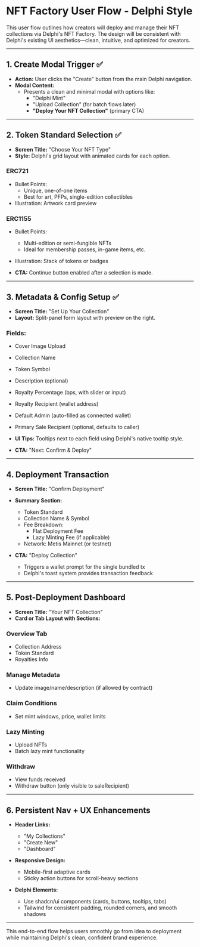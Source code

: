 # NFT Factory User Flow - Delphi Style

This user flow outlines how creators will deploy and manage their NFT collections via Delphi's NFT Factory. The design will be consistent with Delphi's existing UI aesthetics—clean, intuitive, and optimized for creators.

---

## 1. Create Modal Trigger ✅

- **Action:** User clicks the "Create" button from the main Delphi navigation.
- **Modal Content:**
  - Presents a clean and minimal modal with options like:
    - "Delphi Mint"
    - "Upload Collection" (for batch flows later)
    - **"Deploy Your NFT Collection"** (primary CTA)
  
---

## 2. Token Standard Selection ✅

- **Screen Title:** "Choose Your NFT Type"
- **Style:** Delphi's grid layout with animated cards for each option.

### ERC721
- Bullet Points:
  - Unique, one-of-one items
  - Best for art, PFPs, single-edition collectibles
- Illustration: Artwork card preview

### ERC1155
- Bullet Points:
  - Multi-edition or semi-fungible NFTs
  - Ideal for membership passes, in-game items, etc.
- Illustration: Stack of tokens or badges

- **CTA:** Continue button enabled after a selection is made.

---

## 3. Metadata & Config Setup ✅

- **Screen Title:** "Set Up Your Collection"
- **Layout:** Split-panel form layout with preview on the right.

### Fields:
- Cover Image Upload
- Collection Name
- Token Symbol
- Description (optional)
- Royalty Percentage (bps, with slider or input)
- Royalty Recipient (wallet address)
- Default Admin (auto-filled as connected wallet)
- Primary Sale Recipient (optional, defaults to caller)

- **UI Tips:** Tooltips next to each field using Delphi's native tooltip style.

- **CTA:** "Next: Confirm & Deploy"

---

## 4. Deployment Transaction

- **Screen Title:** "Confirm Deployment"
- **Summary Section:**
  - Token Standard
  - Collection Name & Symbol
  - Fee Breakdown:
    - Flat Deployment Fee
    - Lazy Minting Fee (if applicable)
  - Network: Metis Mainnet (or testnet)

- **CTA:** "Deploy Collection"
  - Triggers a wallet prompt for the single bundled tx
  - Delphi's toast system provides transaction feedback

---

## 5. Post-Deployment Dashboard

- **Screen Title:** "Your NFT Collection"
- **Card or Tab Layout with Sections:**

### Overview Tab
- Collection Address
- Token Standard
- Royalties Info

### Manage Metadata
- Update image/name/description (if allowed by contract)

### Claim Conditions
- Set mint windows, price, wallet limits

### Lazy Minting
- Upload NFTs
- Batch lazy mint functionality

### Withdraw
- View funds received
- Withdraw button (only visible to saleRecipient)

---

## 6. Persistent Nav + UX Enhancements

- **Header Links:**
  - "My Collections"
  - "Create New"
  - "Dashboard"

- **Responsive Design:**
  - Mobile-first adaptive cards
  - Sticky action buttons for scroll-heavy sections

- **Delphi Elements:**
  - Use shadcn/ui components (cards, buttons, tooltips, tabs)
  - Tailwind for consistent padding, rounded corners, and smooth shadows

---

This end-to-end flow helps users smoothly go from idea to deployment while maintaining Delphi's clean, confident brand experience.


